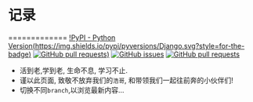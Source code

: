 # 记录
=============
[!PyPI - Python Version(https://img.shields.io/pypi/pyversions/Django.svg?style=for-the-badge)](https://www.python.org/)
[![GitHub pull requests](https://img.shields.io/github/issues-pr/cdnjs/cdnjs.svg?style=for-the-badge))](https://github.com/wqk317/practice/pulls)
[![GitHub issues](https://img.shields.io/github/issues/badges/shields.svg?style=for-the-badge)](https://github.com/wqk317/practice/issues)
[![GitHub pull requests](https://img.shields.io/badge/license-MIT-brightgreen.svg)](https://github.com/wqk317/practice/master/LICENSE)
* 活到老,学到老, 生命不息, 学习不止.
* 谨以此页面, 致敬不放弃我们的`浩哥`, 和带领我们一起往前奔的小伙伴们!
* 切换不同`branch`,以浏览最新内容...